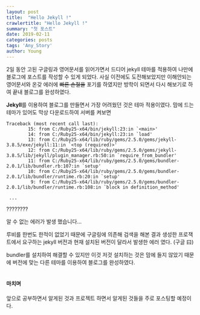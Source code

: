 ```yaml
---
layout: post
title:  "Hello Jekyll !"
crawlertitle: "Hello Jekyll !"
summary: "첫 포스트"
date: 2019-02-11 
categories: posts
tags: 'Any_Story'
author: Young
---
```

2일 동안 고된 구글링과 영어문서를 읽어가면서 드디어 jekyll 테마를 적용하여 나만에 블로그에 포스트를 작성할 수 있게 되었다. 사실 이전에도 도전해보았지만 이해안되는 영어문서와 온갖 에러에 ~~빠른 손절을~~ 포기를 하였지만 방학이 되면서 다시 해보기로 하여 끝내 블로그를 완성하였다.



**Jekyll**를 이용하여 블로그를 만들면서 가장 어려웠던 것은 테마 적용이였다. 맘에 드는 테마가 있어도 막상 다운로드하여 서버를 켜보면

```
Traceback (most recent call last):
        15: from C:/Ruby25-x64/bin/jekyll:23:in `<main>'
        14: from C:/Ruby25-x64/bin/jekyll:23:in `load'
        13: from C:/Ruby25-x64/lib/ruby/gems/2.5.0/gems/jekyll-3.8.5/exe/jekyll:11:in `<top (required)>'
        12: from C:/Ruby25-x64/lib/ruby/gems/2.5.0/gems/jekyll-3.8.5/lib/jekyll/plugin_manager.rb:50:in `require_from_bundler'
        11: from C:/Ruby25-x64/lib/ruby/gems/2.5.0/gems/bundler-2.0.1/lib/bundler.rb:107:in `setup'
        10: from C:/Ruby25-x64/lib/ruby/gems/2.5.0/gems/bundler-2.0.1/lib/bundler/runtime.rb:20:in `setup'
         9: from C:/Ruby25-x64/lib/ruby/gems/2.5.0/gems/bundler-2.0.1/lib/bundler/runtime.rb:108:in `block in definition_method'
         
 ...
```

????????

알 수 없는 에러가 발생 했습니다...



루비를 한번도 한적이 없었기 때문에 구글링에 의존해 검색을 해본 결과 생성한 프로잭트에서 요구하는 jekyll 버전과 현재 설치된 버전이 달라서 발생한 에러 였다. (구글 曰)

bundler를 설치하여 해결할 수 있지만 이것 저것 설치하는 것은 맘에 들지 않았기 때문에 버전에 맞는 다른 테마를 이용하여 블로그를 완성하였다.
<br/>
<br/>
#### 마치며

앞으로 공부하면서 알게된 것과 프로젝트 하면서 알게된 것들을 주로 포스팅할 예정이다.